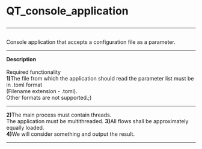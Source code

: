 # QT_console_application<br><hr>
Console application that accepts a configuration file as a parameter.<br><hr>
<b>Description<br></b><br>
Required functionality<br>
<b>1)</b>The file from which the application should read the parameter list must be in .toml format<br> (Filename extension - .toml).<br> Other formats are not supported.;)<br><hr>
<b>2)</b>The main process must contain threads.<br> The application must be multithreaded.
<b>3)</b>All flows shall be approximately equally loaded.<br>
<b>4)</b>We will consider something and output the result.<br><hr>
